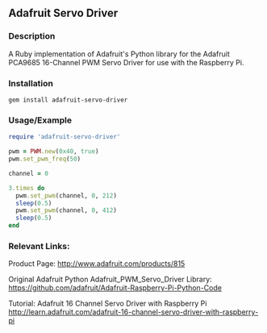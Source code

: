 ## Adafruit Servo Driver ##

### Description ###

A Ruby implementation of Adafruit's Python library for the Adafruit PCA9685 16-Channel
PWM Servo Driver for use with the Raspberry Pi.

### Installation ###

```
gem install adafruit-servo-driver
```

### Usage/Example ###

```ruby
require 'adafruit-servo-driver'

pwm = PWM.new(0x40, true)
pwm.set_pwm_freq(50)

channel = 0

3.times do
  pwm.set_pwm(channel, 0, 212)
  sleep(0.5)
  pwm.set_pwm(channel, 0, 412)
  sleep(0.5)
end
```

### Relevant Links: ###

Product Page:
http://www.adafruit.com/products/815

Original Adafruit Python Adafruit_PWM_Servo_Driver Library:
https://github.com/adafruit/Adafruit-Raspberry-Pi-Python-Code

Tutorial: Adafruit 16 Channel Servo Driver with Raspberry Pi
http://learn.adafruit.com/adafruit-16-channel-servo-driver-with-raspberry-pi
